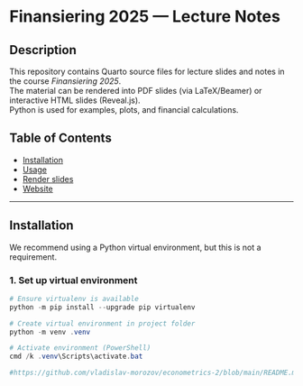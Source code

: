 # Finansiering 2025 — Lecture Notes

## Description

This repository contains Quarto source files for lecture slides and notes in the course *Finansiering 2025*.  
The material can be rendered into PDF slides (via LaTeX/Beamer) or interactive HTML slides (Reveal.js).  
Python is used for examples, plots, and financial calculations.

## Table of Contents

- [Installation](#installation)
- [Usage](#usage)
- [Render slides](#render-slides)
- [Website](#website)

---

## Installation

We recommend using a Python virtual environment, but this is not a requirement.

### 1. Set up virtual environment

```powershell
# Ensure virtualenv is available
python -m pip install --upgrade pip virtualenv 

# Create virtual environment in project folder
python -m venv .venv

# Activate environment (PowerShell)
cmd /k .venv\Scripts\activate.bat

#https://github.com/vladislav-morozov/econometrics-2/blob/main/README.md



